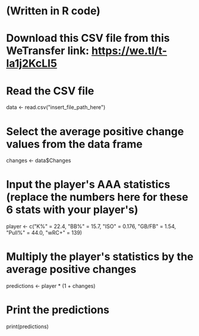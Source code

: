 # (Written in R code)

# Download this CSV file from this WeTransfer link: https://we.tl/t-la1j2KcLI5
# Read the CSV file
data <- read.csv("insert_file_path_here")

# Select the average positive change values from the data frame
changes <- data$Changes

# Input the player's AAA statistics (replace the numbers here for these 6 stats with your player's)
player <- c("K%" = 22.4, "BB%" = 15.7, "ISO" = 0.176, "GB/FB" = 1.54, "Pull%" = 44.0, "wRC+" = 139)

# Multiply the player's statistics by the average positive changes
predictions <- player * (1 + changes)

# Print the predictions
print(predictions)

